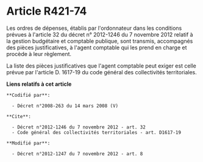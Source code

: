 # Article R421-74

Les ordres de dépenses, établis par l'ordonnateur dans les conditions prévues à l'article 32 du décret n° 2012-1246 du 7
novembre 2012 relatif à la gestion budgétaire et comptable publique, sont transmis, accompagnés des pièces justificatives, à
l'agent comptable qui les prend en charge et procède à leur règlement. 

La liste des pièces justificatives que l'agent comptable peut exiger est celle prévue par l'article D. 1617-19 du code
général des collectivités territoriales.

**Liens relatifs à cet article**

	**Codifié par**:

	  - Décret n°2008-263 du 14 mars 2008 (V)

	**Cite**:

	  - Décret n°2012-1246 du 7 novembre 2012 - art. 32
	  - Code général des collectivités territoriales - art. D1617-19

	**Modifié par**:

	  - Décret n°2012-1247 du 7 novembre 2012 - art. 8

